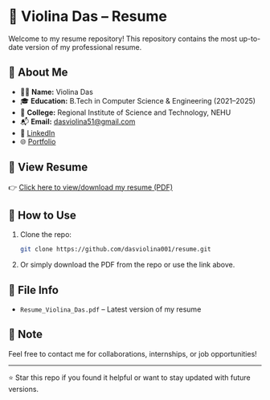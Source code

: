 # 📄 Violina Das – Resume

Welcome to my resume repository! This repository contains the most up-to-date version of my professional resume.

## 📌 About Me

- 👩‍💻 **Name:** Violina Das  
- 🎓 **Education:** B.Tech in Computer Science & Engineering (2021–2025)  
- 🏫 **College:** Regional Institute of Science and Technology, NEHU  
- 📬 **Email:** dasviolina51@gmail.com  
- 🔗 [LinkedIn](https://linkedin.com/in/violina-das-91a11b229)  
- 🌐 [Portfolio](https://violina-portfolio-bg19.onrender.com)

## 🧾 View Resume

👉 [Click here to view/download my resume (PDF)](./Resume_Violina_Das.pdf)

## 📂 How to Use

1. Clone the repo:
   ```bash
   git clone https://github.com/dasviolina001/resume.git
   ```

2. Or simply download the PDF from the repo or use the link above.

## 📄 File Info

- `Resume_Violina_Das.pdf` – Latest version of my resume

## 📢 Note

Feel free to contact me for collaborations, internships, or job opportunities!

---

⭐️ Star this repo if you found it helpful or want to stay updated with future versions.
